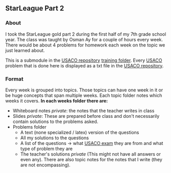 ## StarLeague Part 2

### About
I took the StarLeague gold part 2 during the first half of my 7th grade school year. The class was taught by Osman Ay for a couple of hours every week. There would be about 4 problems for homework each week on the topic we just learned about.

This is a submodule in the [USACO repository](https://github.com/asubramanian08/USACO) [training folder](https://github.com/asubramanian08/USACO/tree/master/Training). Every [USACO](http://usaco.org/) problem that is done here is displayed as a txt file in the [USACO repository](https://github.com/asubramanian08/USACO).

### Format
Every week is grouped into topics. Those topics can have one week in it or be huge concepts that span multiple weeks. Each topic folder notes which weeks it covers.
**In each weeks folder there are:**
* Whiteboard notes _private_: the notes that the teacher writes in class
* Slides _private_: These are prepared before class and don't necessarily contain solutions to the problems asked.
* Problems folder
    * A text (none specialized / latex) version of the questions
    * All my solutions to the questions
    * A list of the questions -> what [USACO exam](http://usaco.org/index.php?page=contests) they are from and what type of problem they are
    * The teacher's solutions _private_ (This might not have all answers or even any).
There are also topic notes for the notes that I write (they are not encompassing).
